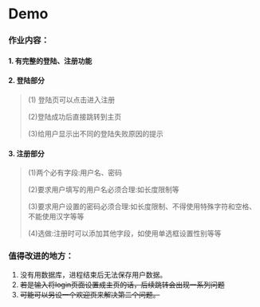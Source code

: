 # Demo

### 作业内容：

#### 1. 有完整的登陆、注册功能

#### 2. 登陆部分

> (1) 登陆页可以点击进入注册
>
> (2)登陆成功后直接跳转到主⻚ 
>
> (3)给用户显示出不同的登陆失败原因的提示

#### 3. 注册部分

> (1)两个必有字段:用户名、密码
>
> (2)要求用户填写的用户名必须合理:如⻓度限制等
>
> (3)要求用户设置的密码必须合理:如⻓度限制、不得使用特殊字符和空格、不能使用汉字等等
>
> (4)选做:注册时可以添加其他字段，如使用单选框设置性别等等

### 值得改进的地方：
1. 没有用数据库，进程结束后无法保存用户数据。
2. ~~若是输入将login页面设置成主页的话，后续跳转会出现一系列问题~~
3. ~~可能可以另设一个欢迎页来解决第二个问题。~~